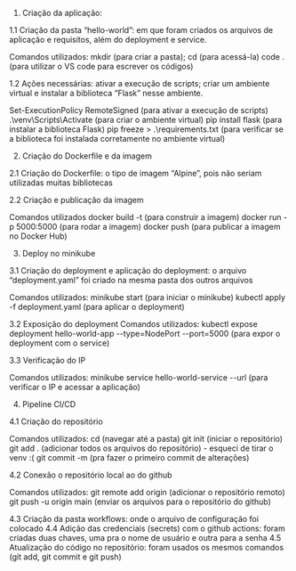 1. Criação da aplicação:

1.1 Criação da pasta “hello-world”: em que foram criados os arquivos de aplicação e requisitos, além do deployment e service.

Comandos utilizados:
 mkdir (para criar a pasta);
cd (para acessá-la)
code . (para utilizar o VS code para escrever os códigos)


1.2 Ações necessárias: 
ativar a execução de scripts;
criar um ambiente virtual e instalar a biblioteca “Flask” nesse ambiente.

Set-ExecutionPolicy RemoteSigned (para ativar a execução de scripts)
.\venv\Scripts\Activate (para criar o ambiente virtual)
pip install flask (para instalar a biblioteca Flask)
pip freeze > .\requirements.txt (para verificar se a biblioteca foi instalada corretamente no ambiente virtual)

2. Criação do Dockerfile e da imagem

2.1 Criação do Dockerfile: o tipo de imagem “Alpine”, pois não seriam utilizadas muitas bibliotecas

2.2 Criação e publicação da imagem

Comandos utilizados
docker build -t (para construir a imagem)
docker run -p 5000:5000 (para rodar a imagem)
docker push (para publicar a imagem no Docker Hub)

3. Deploy no minikube

3.1 Criação do deployment e aplicação do deployment: o arquivo “deployment.yaml” foi criado na mesma pasta dos outros arquivos

Comandos utilizados: 
minikube start (para iniciar o minikube)
kubectl apply -f deployment.yaml (para aplicar o deployment)

3.2 Exposição do deployment
Comandos utilizados: 
kubectl expose deployment hello-world-app --type=NodePort --port=5000 (para expor o deployment com o service)

3.3 Verificação do IP

Comandos utilizados:
minikube service hello-world-service --url (para verificar o IP e acessar a aplicação)


4. Pipeline CI/CD

4.1 Criação do repositório

Comandos utilizados:
cd (navegar até a pasta)
git init (iniciar o repositório)
git add . (adicionar todos os arquivos do repositório) - esqueci de tirar o venv :(
git commit -m (pra fazer o primeiro commit de alterações)

4.2 Conexão o repositório local ao do github

Comandos utilizados:
git remote add origin (adicionar o repositório remoto)
git push -u origin main (enviar os arquivos para o repositório do github)

4.3 Criação da pasta workflows: onde o arquivo de configuração foi colocado
4.4 Adição das credenciais (secrets) com o github actions: foram criadas duas chaves, uma pra o nome de usuário e outra para a senha
4.5 Atualização do código no repositório: foram usados os mesmos comandos (git add, git commit e git push)
